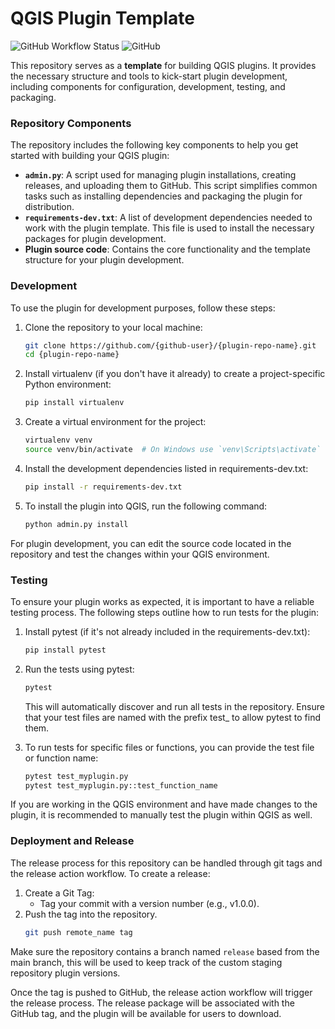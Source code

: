 # QGIS Plugin Template

![GitHub Workflow Status](https://img.shields.io/github/actions/workflow/status/kartoza/qgis-plugin-template/ci.yml?branch=master)
![GitHub](https://img.shields.io/github/license/kartoza/qgis-plugin-template)

This repository serves as a **template** for building QGIS plugins. It provides the necessary structure and tools to kick-start plugin development, including components for configuration, development, testing, and packaging.

### Repository Components

The repository includes the following key components to help you get started with building your QGIS plugin:

- **`admin.py`**: A script used for managing plugin installations, creating releases, and uploading them to GitHub. This script simplifies common tasks such as installing dependencies and packaging the plugin for distribution.
- **`requirements-dev.txt`**: A list of development dependencies needed to work with the plugin template. This file is used to install the necessary packages for plugin development.
- **Plugin source code**: Contains the core functionality and the template structure for your plugin development.

### Development

To use the plugin for development purposes, follow these steps:

1. Clone the repository to your local machine:
   ```bash
   git clone https://github.com/{github-user}/{plugin-repo-name}.git
   cd {plugin-repo-name}
   
2. Install virtualenv (if you don't have it already) to create a project-specific Python environment:
   ```bash 
   pip install virtualenv
   ```
3. Create a virtual environment for the project:
    
    ```bash
    virtualenv venv
    source venv/bin/activate  # On Windows use `venv\Scripts\activate`
    ```

4. Install the development dependencies listed in requirements-dev.txt:
    
    ```bash
    pip install -r requirements-dev.txt
    ```

5. To install the plugin into QGIS, run the following command:
    
    ```bash
    python admin.py install
    ```
For plugin development, you can edit the source code located in the repository and 
test the changes within your QGIS environment.

### Testing
To ensure your plugin works as expected, it is important to have a reliable testing process. The following steps outline how to run tests for the plugin:

1. Install pytest (if it's not already included in the requirements-dev.txt):
    
    ```bash
    pip install pytest
    ```
2. Run the tests using pytest:

    ```bash
    pytest
   ```
   
    This will automatically discover and run all tests in the repository. Ensure that your test files are named with the prefix test_ to allow pytest to find them.
3. To run tests for specific files or functions, you can provide the test file or function name:

    ```bash
    pytest test_myplugin.py
    pytest test_myplugin.py::test_function_name
   ```
   
If you are working in the QGIS environment and have made changes to the plugin, it is recommended to manually test the plugin within QGIS as well.

### Deployment and Release
The release process for this repository can be handled through git tags and the release action workflow.
To create a release:

1. Create a Git Tag:
    - Tag your commit with a version number (e.g., v1.0.0).
2. Push the tag into the repository.
    ```bash 
    git push remote_name tag
   ```
Make sure the repository contains a branch named `release` based from the main branch, this will be used to keep track of the 
custom staging repository plugin versions.

Once the tag is pushed to GitHub, the release action workflow will trigger the release process. 
The release package will be associated with the GitHub tag, and the plugin will be available for users to download.
